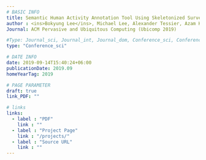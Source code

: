 ```yaml
---
# BASIC INFO
title: Semantic Human Activity Annotation Tool Using Skeletonized Surveillance Videos
author : <ins>Bokyung Lee</ins>, Michael Lee, Alexander Tessier, Azam Khan.
Journal: ACM Pervasive and Ubiquitous Computing (Ubicomp 2019)

#Type: Journal_sci, Journal_int, Journal_dom, Conference_sci, Conference_int, conference_dom
type: "Conference_sci"

# DATE INFO
date: 2019-09-14T15:40:24+06:00
publicationDate: 2019.09
homeYearTag: 2019

# PAGE PARAMETER
draft: true
link_PDF: ""

# links
links:
  - label : "PDF"
    link : ""
  - label : "Project Page"
    link : "/projects/"
  - label : "Source URL"
    link : ""
---
```

